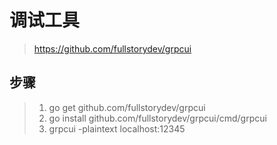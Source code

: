 # 调试工具

> https://github.com/fullstorydev/grpcui

## 步骤

> 1. go get github.com/fullstorydev/grpcui
> 2. go install github.com/fullstorydev/grpcui/cmd/grpcui
> 3. grpcui -plaintext localhost:12345



